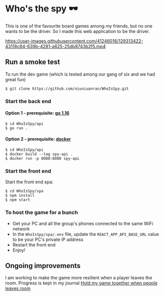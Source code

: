 # Who's the spy 🕶️

This is one of the favourite board games among my friends, but no one wants to be the driver. So I made this web application to be the driver.

https://user-images.githubusercontent.com/41246016/129313422-43118c84-639b-4281-a625-25db8743b2f5.mp4

## Run a smoke test

To run the dev game (which is tested among our gang of six and we had great fun)
```
$ git clone https://github.com/niuniuanran/WhoIsSpy.git
```

### Start the back end

#### Option 1 - prerequisite: [go 1.16](https://golang.org/dl/)

```
$ cd WhoIsSpy/api
$ go run .
```

#### Option 2 - prerequisite: [docker](https://docs.docker.com/get-docker/)
```
$ cd WhoIsSpy/api
$ docker build --tag spy-api .
$ docker run -p 8080:8080 spy-api
```

### Start the front end

Start the front end spa:
```
$ cd WhoIsSpy/spa
$ npm install
$ npm start
```

### To host the game for a bunch
- Get your PC and all the group's phones connected to the same WiFi network
- In the `WhoIsSpy/spa/.env` file, update the `REACT_APP_API_BASE_URL` value to be your PC's private IP address 
- Restart the front end
- Enjoy!

## Ongoing improvements

I am working to make the game more resilient when a player leaves the room. Progress is kept in my journal [Hold my game together when people leaves room](https://niuniuanran.github.io/2021/07/20/Hold-my-game-together-when-people-leaves-room/)
